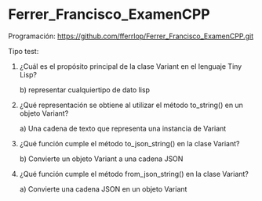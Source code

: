 # Ferrer_Francisco_ExamenCPP

Programación:
https://github.com/fferrlop/Ferrer_Francisco_ExamenCPP.git


Tipo test:

1. ¿Cuál es el propósito principal de la clase Variant en el lenguaje Tiny Lisp?

     b) representar cualquiertipo de dato lisp

2. ¿Qué representación se obtiene al utilizar el método to_string() en un objeto Variant?

     a) Una cadena de texto que representa una instancia de Variant

3. ¿Qué función cumple el método to_json_string() en la clase Variant?

    b) Convierte un objeto Variant a una cadena JSON

4. ¿Qué función cumple el método from_json_string() en la clase Variant?

    a) Convierte una cadena JSON en un objeto Variant
